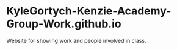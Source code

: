 # KyleGortych-Kenzie-Academy-Group-Work.github.io
Website for showing work and people involved in class.
